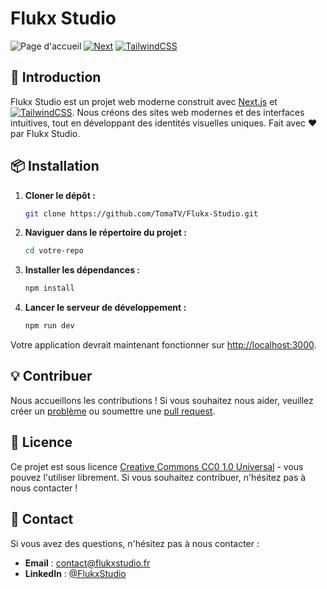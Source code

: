 # Flukx Studio

![Page d'accueil](https://i.imgur.com/WafTNIL.jpeg)
[![Next][Next.js]](https://nextjs.org/)
[![TailwindCSS][TailwindCSS.com]](https://tailwindcss.com/)

## 🚀 Introduction

Flukx Studio est un projet web moderne construit avec [Next.js](https://nextjs.org/) et [![TailwindCSS][TailwindCSS.com]](https://tailwindcss.com/). Nous créons des sites web modernes et des interfaces intuitives, tout en développant des identités visuelles uniques. 
Fait avec ❤️ par Flukx Studio.


## 📦 Installation

1. **Cloner le dépôt :**

    ```bash
    git clone https://github.com/TomaTV/Flukx-Studio.git
    ```

2. **Naviguer dans le répertoire du projet :**

    ```bash
    cd votre-repo
    ```

3. **Installer les dépendances :**

    ```bash
    npm install
    ```

4. **Lancer le serveur de développement :**

    ```bash
    npm run dev
    ```

Votre application devrait maintenant fonctionner sur [http://localhost:3000](http://localhost:3000).

## 💡 Contribuer

Nous accueillons les contributions ! Si vous souhaitez nous aider, veuillez créer un [problème](https://github.com/TomaTV/Flukx-Studio/issues) ou soumettre une [pull request](https://github.com/TomaTV/Flukx-Studio/pulls).

## 📄 Licence

Ce projet est sous licence [Creative Commons CC0 1.0 Universal](https://creativecommons.org/publicdomain/zero/1.0/) - vous pouvez l'utiliser librement. Si vous souhaitez contribuer, n'hésitez pas à nous contacter !

## 💬 Contact

Si vous avez des questions, n'hésitez pas à nous contacter :

- **Email** : contact@flukxstudio.fr
- **LinkedIn** : [@FlukxStudio](https://www.linkedin.com/company/flukx)

[Next.js]: https://img.shields.io/badge/Next.js-000000?style=for-the-badge&logo=nextdotjs&logoColor=white
[Next-url]: https://nextjs.org/
[TailwindCSS.com]: https://img.shields.io/badge/TailwindCSS-38B2AC?style=for-the-badge&logo=tailwind-css&logoColor=white
[TailwindCSS-url]: https://tailwindcss.com/